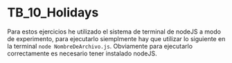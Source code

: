 # TB_10_Holidays

Para estos ejercicios he utilizado el sistema de terminal de nodeJS a modo de experimento, para ejecutarlo siemplmente hay que utilizar lo siguiente en la terminal `node NombreDeArchivo.js`. Obviamente para ejecutarlo correctamente es necesario tener instalado nodeJS.